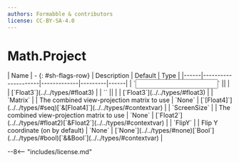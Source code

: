 ```yaml
---
authors: Formabble & contributors
license: CC-BY-SA-4.0
---
```



# Math.Project

<div class="sh-parameters" markdown="1">
| Name | - {: #sh-flags-row} | Description | Default | Type |
|------|---------------------|-------------|---------|------|
| `<input>` || | | [`Float3`](../../types/#float3) |
| `<output>` || | | [`Float3`](../../types/#float3) |
| `Matrix` |  | The combined view-projection matrix to use | `None` | [`[Float4]`](../../types/#seq)[`&[Float4]`](../../types/#contextvar) |
| `ScreenSize` |  | The combined view-projection matrix to use | `None` | [`Float2`](../../types/#float2)[`&Float2`](../../types/#contextvar) |
| `FlipY` |  | Flip Y coordinate (on by default) | `None` | [`None`](../../types/#none)[`Bool`](../../types/#bool)[`&&Bool`](../../types/#contextvar) |

</div>



--8<-- "includes/license.md"


